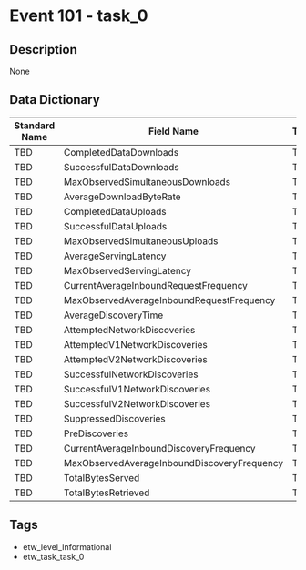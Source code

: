 # Event 101 - task_0

## Description
None

## Data Dictionary
|Standard Name|Field Name|Type|Description|Sample Value|
|---|---|---|---|---|
|TBD|CompletedDataDownloads|TBD|UInt64|None|None|
|TBD|SuccessfulDataDownloads|TBD|UInt64|None|None|
|TBD|MaxObservedSimultaneousDownloads|TBD|UInt64|None|None|
|TBD|AverageDownloadByteRate|TBD|UInt64|None|None|
|TBD|CompletedDataUploads|TBD|UInt64|None|None|
|TBD|SuccessfulDataUploads|TBD|UInt64|None|None|
|TBD|MaxObservedSimultaneousUploads|TBD|UInt64|None|None|
|TBD|AverageServingLatency|TBD|UInt32|None|None|
|TBD|MaxObservedServingLatency|TBD|UInt32|None|None|
|TBD|CurrentAverageInboundRequestFrequency|TBD|Double|None|None|
|TBD|MaxObservedAverageInboundRequestFrequency|TBD|Double|None|None|
|TBD|AverageDiscoveryTime|TBD|UInt64|None|None|
|TBD|AttemptedNetworkDiscoveries|TBD|UInt64|None|None|
|TBD|AttemptedV1NetworkDiscoveries|TBD|UInt64|None|None|
|TBD|AttemptedV2NetworkDiscoveries|TBD|UInt64|None|None|
|TBD|SuccessfulNetworkDiscoveries|TBD|UInt64|None|None|
|TBD|SuccessfulV1NetworkDiscoveries|TBD|UInt64|None|None|
|TBD|SuccessfulV2NetworkDiscoveries|TBD|UInt64|None|None|
|TBD|SuppressedDiscoveries|TBD|UInt64|None|None|
|TBD|PreDiscoveries|TBD|UInt64|None|None|
|TBD|CurrentAverageInboundDiscoveryFrequency|TBD|Double|None|None|
|TBD|MaxObservedAverageInboundDiscoveryFrequency|TBD|Double|None|None|
|TBD|TotalBytesServed|TBD|UInt64|None|None|
|TBD|TotalBytesRetrieved|TBD|UInt64|None|None|

## Tags
* etw_level_Informational
* etw_task_task_0
